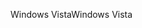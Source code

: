 <span data-ttu-id="8199b-101">Windows Vista</span><span class="sxs-lookup"><span data-stu-id="8199b-101">Windows Vista</span></span>